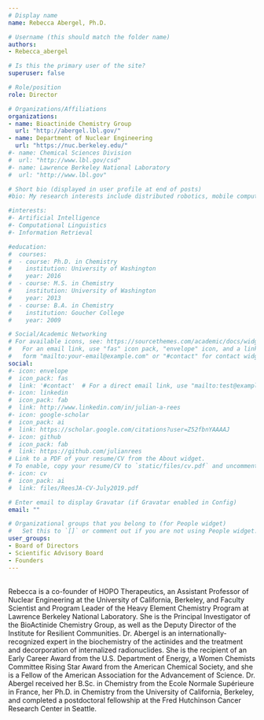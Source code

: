 ```yaml
---
# Display name
name: Rebecca Abergel, Ph.D.

# Username (this should match the folder name)
authors:
- Rebecca_abergel

# Is this the primary user of the site?
superuser: false

# Role/position
role: Director

# Organizations/Affiliations
organizations:
- name: Bioactinide Chemistry Group
  url: "http://abergel.lbl.gov/"
- name: Department of Nuclear Engineering
  url: "https://nuc.berkeley.edu/"
#- name: Chemical Sciences Division
#  url: "http://www.lbl.gov/csd"
#- name: Lawrence Berkeley National Laboratory
#  url: "http://www.lbl.gov"

# Short bio (displayed in user profile at end of posts)
#bio: My research interests include distributed robotics, mobile computing and programmable matter.

#interests:
#- Artificial Intelligence
#- Computational Linguistics
#- Information Retrieval

#education:
#  courses:
#  - course: Ph.D. in Chemistry
#    institution: University of Washington
#    year: 2016
#  - course: M.S. in Chemistry
#    institution: University of Washington
#    year: 2013
#  - course: B.A. in Chemistry
#    institution: Goucher College
#    year: 2009

# Social/Academic Networking
# For available icons, see: https://sourcethemes.com/academic/docs/widgets/#icons
#   For an email link, use "fas" icon pack, "envelope" icon, and a link in the
#   form "mailto:your-email@example.com" or "#contact" for contact widget.
social:
#- icon: envelope
#  icon_pack: fas
#  link: '#contact'  # For a direct email link, use "mailto:test@example.org".
#- icon: linkedin
#  icon_pack: fab
#  link: http://www.linkedin.com/in/julian-a-rees
#- icon: google-scholar
#  icon_pack: ai
#  link: https://scholar.google.com/citations?user=Z52fbnYAAAAJ
#- icon: github
#  icon_pack: fab
#  link: https://github.com/julianrees
# Link to a PDF of your resume/CV from the About widget.
# To enable, copy your resume/CV to `static/files/cv.pdf` and uncomment the lines below.  
#- icon: cv
#  icon_pack: ai
#  link: files/ReesJA-CV-July2019.pdf

# Enter email to display Gravatar (if Gravatar enabled in Config)
email: ""

# Organizational groups that you belong to (for People widget)
#   Set this to `[]` or comment out if you are not using People widget.  
user_groups:
- Board of Directors
- Scientific Advisory Board
- Founders
---
```

<br>
Rebecca is a co-founder of HOPO Therapeutics, an Assistant Professor of Nuclear Engineering at the University of California, Berkeley, and Faculty Scientist and Program Leader of the Heavy Element Chemistry Program at Lawrence Berkeley National Laboratory. She is the Principal Investigator of the BioActinide Chemistry Group, as well as the Deputy Director of the Institute for Resilient Communities. Dr. Abergel is an internationally-recognized expert in the biochemistry of the actinides and the treatment and decorporation of internalized radionuclides. She is the recipient of an Early Career Award from the U.S. Department of Energy, a Women Chemists Committee Rising Star Award from the American Chemical Society, and she is a Fellow of the American Association for the Advancement of Science. Dr. Abergel received her B.Sc. in Chemistry from the Ecole Normale Supérieure in France, her Ph.D. in Chemistry from the University of California, Berkeley, and completed a postdoctoral fellowship at the Fred Hutchinson Cancer Research Center in Seattle.
